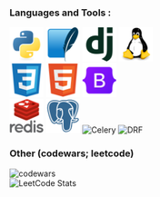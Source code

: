 ### Languages and Tools :

<div>
    <img src="https://github.com/devicons/devicon/blob/master/icons/python/python-original.svg" title="Python" alt="Python" width="60" height="60"/>
    <img src="https://github.com/devicons/devicon/blob/master/icons/sqlite/sqlite-original.svg" title="SQLite" alt="SQLite" width="60" height="60"/>
    <img src="https://github.com/devicons/devicon/blob/master/icons/django/django-plain.svg" title="Django" alt="Django" width="60" height="auto"/>
    <img src="https://github.com/devicons/devicon/blob/master/icons/linux/linux-original.svg" title="Linux" alt="Linux" width="60" height="60"/>
</div>
<div>
    <img src="https://github.com/devicons/devicon/blob/master/icons/css3/css3-original.svg" title="CSS" alt="CSS" width="60" height="60"/>
    <img src="https://github.com/devicons/devicon/blob/master/icons/html5/html5-original.svg" title="HTML" alt="HTML" width="60" height="60"/>
    <img src="https://github.com/devicons/devicon/blob/master/icons/bootstrap/bootstrap-original.svg" title="Bootstrap 5" alt="Bootstrap" width="60" height="60"/>
</div>
<div>
    <img src="https://raw.githubusercontent.com/devicons/devicon/55609aa5bd817ff167afce0d965585c92040787a/icons/redis/redis-original-wordmark.svg" title="Redis" alt="Redis" width="60" height="60"/>
    <img src="https://raw.githubusercontent.com/devicons/devicon/55609aa5bd817ff167afce0d965585c92040787a/icons/postgresql/postgresql-plain.svg" title="PostgreSQL" alt="PostgreSQL" width="60" height="60"/>
    <img src="https://upload.wikimedia.org/wikipedia/commons/1/19/Celery_logo.png" title="Celery" alt="Celery" width="60" height="auto"/>
    <img src="https://www.django-rest-framework.org/img/logo.png" title="DRF" alt="DRF" width="100" height="60"/>
</div>

### Other (codewars; leetcode)

![codewars](https://www.codewars.com/users/Mafizi/badges/large)
</br>
![LeetCode Stats](https://leetcard.jacoblin.cool/Mafizi?theme=nord&font=Source%20Sans%20Pro&ext=activity)
